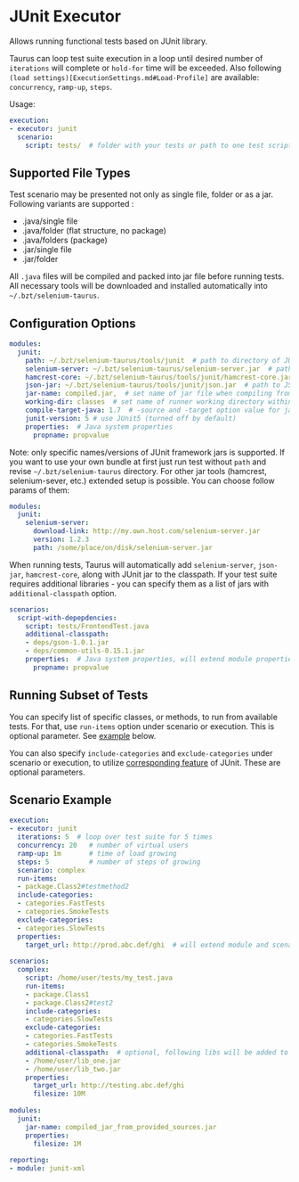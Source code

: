 # JUnit Executor
Allows running functional tests based on JUnit library.

Taurus can loop test suite execution in a loop until desired number of `iterations` will complete or `hold-for` time will be exceeded.
Also following `(load settings)[ExecutionSettings.md#Load-Profile]` are available: `concurrency`, `ramp-up`, `steps`.

Usage:
```yaml
execution:
- executor: junit  
  scenario:
    script: tests/  # folder with your tests or path to one test script
```

## Supported File Types

Test scenario may be presented not only as single file, folder or as a jar. Following variants are supported :

  - .java/single file
  - .java/folder (flat structure, no package)
  - .java/folders (package)
  - .jar/single file
  - .jar/folder

All `.java` files will be compiled and packed into jar file before running tests. All necessary tools will be
downloaded and installed automatically into `~/.bzt/selenium-taurus`.

## Configuration Options

```yaml
modules:
  junit:
    path: ~/.bzt/selenium-taurus/tools/junit  # path to directory of JUnit framework
    selenium-server: ~/.bzt/selenium-taurus/selenium-server.jar  # path to Selenium Standalone Server
    hamcrest-core: ~/.bzt/selenium-taurus/tools/junit/hamcrest-core.jar  # path to Hamcrest lib
    json-jar: ~/.bzt/selenium-taurus/tools/junit/json.jar  # path to JSON lib
    jar-name: compiled.jar,  # set name of jar file when compiling from java source files 
    working-dir: classes  # set name of runner working directory within artifacts dir
    compile-target-java: 1.7  # -source and -target option value for javac
    junit-version: 5 # use JUnit5 (turned off by default)
    properties:  # Java system properties
      propname: propvalue
```

Note: only specific names/versions of JUnit framework jars is supported.
If you want to use your own bundle at first just run test without `path` and revise `~/.bzt/selenium-taurus` directory.
For other jar tools (hamcrest, selenium-sever, etc.) extended setup is possible. You can choose follow params of them:
```yaml
modules:
  junit:
    selenium-server:
      download-link: http://my.own.host.com/selenium-server.jar
      version: 1.2.3
      path: /some/place/on/disk/selenium-server.jar
```

When running tests, Taurus will automatically add `selenium-server`, `json-jar`, `hamcrest-core`, along with JUnit jar
to the classpath. If your test suite requires additional libraries - you can specify them as a list of jars with
`additional-classpath` option.

```yaml
scenarios:
  script-with-depepdencies:
    script: tests/FrontendTest.java
    additional-classpath:
    - deps/gson-1.0.1.jar
    - deps/common-utils-0.15.1.jar
    properties:  # Java system properties, will extend module properties
      propname: propvalue
```

## Running Subset of Tests

You can specify list of specific classes, or methods, to run from available tests. For that, use `run-items` option under scenario or execution. This is optional parameter. See [example](#scenario-example) below.

You can also specify `include-categories` and `exclude-categories` under scenario or execution, to utilize [corresponding feature](https://github.com/junit-team/junit4/wiki/categories) of JUnit. These are optional parameters.


## Scenario Example

```yaml
execution:
- executor: junit
  iterations: 5  # loop over test suite for 5 times
  concurrency: 20   # number of virtual users
  ramp-up: 1m       # time of load growing
  steps: 5          # number of steps of growing
  scenario: complex
  run-items:
  - package.Class2#testmethod2
  include-categories:
  - categories.FastTests
  - categories.SmokeTests
  exclude-categories:
  - categories.SlowTests
  properties:
    target_url: http://prod.abc.def/ghi  # will extend module and scenario properties    
  
scenarios:
  complex:
    script: /home/user/tests/my_test.java
    run-items:
    - package.Class1
    - package.Class2#test2
    include-categories:
    - categories.SlowTests
    exclude-categories:
    - categories.FastTests
    - categories.SmokeTests
    additional-classpath:  # optional, following libs will be added to java classpath
    - /home/user/lib_one.jar
    - /home/user/lib_two.jar
    properties:
      target_url: http://testing.abc.def/ghi
      filesize: 10M    
    
modules:
  junit:
    jar-name: compiled_jar_from_provided_sources.jar
    properties:
      filesize: 1M    
        
reporting:
- module: junit-xml
```

